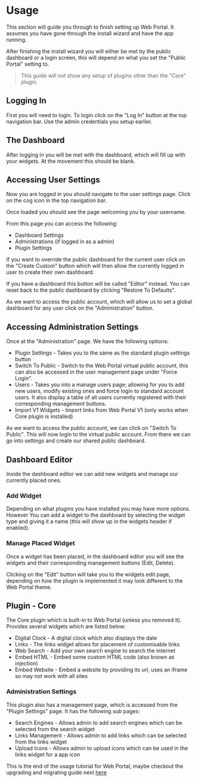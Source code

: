 # Usage
This section will guide you through to finish setting up Web Portal. It assumes you have gone through the install wizard and have the app running.

After finishing the install wizard you will either be met by the public dashboard or a login screen, this will depend on what you set the "Public Portal" setting to.

> This guide will not show any setup of plugins other than the "Core" plugin.


## Logging In
First you will need to login. To login click on the "Log In" button at the top navigation bar. Use the admin credentials you setup earlier.


## The Dashboard
After logging in you will be met with the dashboard, which will fill up with your widgets. At the movement this should be blank.


## Accessing User Settings
Now you are logged in you should navigate to the user settings page. Click on the cog icon in the top navigation bar.

Once loaded you should see the page welcoming you by your username.

From this page you can access the following:

- Dashboard Settings
- Administrations (if logged in as a admin)
- Plugin Settings

If you want to override the public dashboard for the current user click on the "Create Custom" button which will then allow the currently logged in user to create their own dashboard.

If you have a dashboard this button will be called "Editor" instead. You can reset back to the public dashboard by clicking "Restore To Defaults".

As we want to access the public account, which will allow us to set a global dashboard for any user click on the "Administration" button.


## Accessing Administration Settings
Once at the "Administration" page. We have the following options:

- Plugin Settings - Takes you to the same as the standard plugin settings button
- Switch To Public - Switch to the Web Portal virtual public account, this can also be accessed in the user management page under "Force Login".
- Users - Takes you into a manage users page; allowing for you to add new users, modify existing ones and force login to standard account users. It also display a table of all users currently registered with their corresponding management buttons.
- Import V1 Widgets - Import links from Web Portal V1 (only works when Core plugin is installed)

As we want to access the public account, we can click on "Switch To Public". This will now login to the virtual public account. From there we can go into settings and create our shared public dashboard.


## Dashboard Editor
Inside the dashboard editor we can add new widgets and manage our currently placed ones.

### Add Widget
Depending on what plugins you have installed you may have more options. However You can add a widget to the dashboard by selecting the widget type and giving it a name (this will show up in the widgets header if enabled).

### Manage Placed Widget
Once a widget has been placed, in the dashboard editor you will see the widgets and their corresponding management buttons (Edit, Delete).

Clicking on the "Edit" button will take you to the widgets edit page, depending on how the plugin is implemented it may look different to the Web Portal theme.

## Plugin - Core
The Core plugin which is built-in to Web Portal (unless you removed it). Provides several widgets which are listed below:

- Digital Clock - A digital clock which also displays the date
- Links - The links widget allows for placement of customisable links
- Web Search - Add your own search engine to search the internet
- Embed HTML - Embed some custom HTML code (also known as injection)
- Embed Website - Embed a website by providing its url, uses an iframe so may not work with all sites

### Administration Settings
This plugin also has a management page, which is accessed from the "Plugin Settings" page. It has the following sub pages:

- Search Engines - Allows admin to add search engines which can be selected from the search widget
- Links Management - Allows admin to add links which can be selected from the links widget
- Upload Icons - Allows admin to upload icons which can be used in the links widget for a app icon

This is the end of the usage tutorial for Web Portal, maybe checkout the upgrading and migrating guide next [here](upgrading.md)

